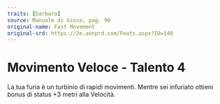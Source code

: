 ```yaml
---
traits: [barbaro]
source: Manuale di Gioco, pag. 90
original-name: Fast Movement
original-srd: https://2e.aonprd.com/Feats.aspx?ID=140
---
```


# Movimento Veloce - Talento 4

La tua furia è un turbinio di rapidi movimenti. Mentre sei infuriato ottieni
bonus di status +3 metri alla Velocità.

